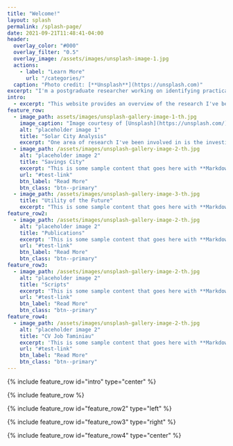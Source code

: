 ```yaml
---
title: "Welcome!"
layout: splash
permalink: /splash-page/
date: 2021-09-21T11:48:41-04:00
header:
  overlay_color: "#000"
  overlay_filter: "0.5"
  overlay_image: /assets/images/unsplash-image-1.jpg
  actions:
    - label: "Learn More"
      url: "/categories/"
  caption: "Photo credit: [**Unsplash**](https://unsplash.com)"
excerpt: "I'm a postgraduate researcher working on identifying practical strategies for transformative change to meet our pressing energy and climate change challenges."
intro: 
  - excerpt: "This website provides an overview of the research I've been involved in as well as my personal blog."
feature_row:
  - image_path: assets/images/unsplash-gallery-image-1-th.jpg
    image_caption: "Image courtesy of [Unsplash](https://unsplash.com/)"
    alt: "placeholder image 1"
    title: "Solar City Analysis"
    excerpt: "One area of research I've been involved in is the investigation of city-wide solar photovoltaic potential."
  - image_path: /assets/images/unsplash-gallery-image-2-th.jpg
    alt: "placeholder image 2"
    title: "Savings City"
    excerpt: "This is some sample content that goes here with **Markdown** formatting."
    url: "#test-link"
    btn_label: "Read More"
    btn_class: "btn--primary"
  - image_path: /assets/images/unsplash-gallery-image-3-th.jpg
    title: "Utility of the Future"
    excerpt: "This is some sample content that goes here with **Markdown** formatting."
feature_row2:
  - image_path: /assets/images/unsplash-gallery-image-2-th.jpg
    alt: "placeholder image 2"
    title: "Publications"
    excerpt: 'This is some sample content that goes here with **Markdown** formatting. Left aligned with `type="left"`'
    url: "#test-link"
    btn_label: "Read More"
    btn_class: "btn--primary"
feature_row3:
  - image_path: /assets/images/unsplash-gallery-image-2-th.jpg
    alt: "placeholder image 2"
    title: "Scripts"
    excerpt: 'This is some sample content that goes here with **Markdown** formatting. Right aligned with `type="right"`'
    url: "#test-link"
    btn_label: "Read More"
    btn_class: "btn--primary"
feature_row4:
  - image_path: /assets/images/unsplash-gallery-image-2-th.jpg
    alt: "placeholder image 2"
    title: "CV Job Taminiau"
    excerpt: 'This is some sample content that goes here with **Markdown** formatting. Centered with `type="center"`'
    url: "#test-link"
    btn_label: "Read More"
    btn_class: "btn--primary"
---
```


{% include feature_row id="intro" type="center" %}

{% include feature_row %}

{% include feature_row id="feature_row2" type="left" %}

{% include feature_row id="feature_row3" type="right" %}

{% include feature_row id="feature_row4" type="center" %}
